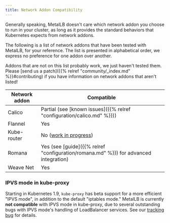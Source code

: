 ```yaml
---
title: Network Addon Compatibility
---
```


Generally speaking, MetalLB doesn't care which network addon you
choose to run in your cluster, as long as it provides the standard
behaviors that Kubernetes expects from network addons.

The following is a list of network addons that have been tested with
MetalLB, for your reference. The list is presented in alphabetical
order, we express no preference for one addon over another.

Addons that are not on this list probably work, we just haven't tested
them. Please
[send us a patch]({{% relref "community/_index.md" %}}#contributing) if you
have information on network addons that aren't listed!

Network addon | Compatible
--------------|---------------
Calico        | Partial (see [known issues]({{% relref "configuration/calico.md" %}}))
Flannel       | Yes
Kube-router   | No ([work in progress](https://github.com/google/metallb/issues/160))
Romana        | Yes (see [guide]({{% relref "configuration/romana.md" %}}) for advanced integration)
Weave Net     | Yes

### IPVS mode in kube-proxy

Starting in Kubernetes 1.9, `kube-proxy` has beta support for a more
efficient "IPVS mode", in addition to the default "iptables mode."
MetalLB is currently **not compatible** with IPVS mode in kube-proxy,
due to several outstanding bugs with IPVS mode's handling of
LoadBalancer services. See
our [tracking bug](https://github.com/google/metallb/issues/153) for
details.

